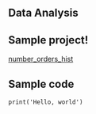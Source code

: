 ## Data Analysis

## Sample project!

[number_orders_hist](https://user-images.githubusercontent.com/93352455/167066987-c446e774-221e-4a4d-9d73-323876bfecec.jpeg)


## Sample code

```
print('Hello, world')
```
